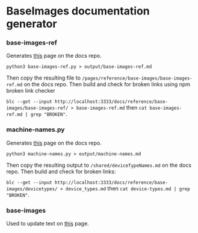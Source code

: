 # BaseImages documentation generator

### base-images-ref

Generates [this](https://www.balena.io/docs/reference/base-images/base-images-ref/) page on the docs repo.

`python3 base-images-ref.py > output/base-images-ref.md`

Then copy the resulting file to `/pages/reference/base-images/base-images-ref.md` on the docs repo. Then build and check for broken links using npm broken link checker

`blc --get --input http://localhost:3333/docs/reference/base-images/base-images-ref/ > base-images-ref.md` then `cat base-images-ref.md | grep "BROKEN"`.

### machine-names.py

Generates [this](https://www.balena.io/docs/reference/base-images/devicetypes/) page on the docs repo.

`python3 machine-names.py > output/machine-names.md`

Then copy the resulting output to `/shared/deviceTypeNames.md` on the docs repo. Then build and check for broken links:

`blc --get --input http://localhost:3333/docs/reference/base-images/devicetypes/ > device_types.md` then `cat device-types.md | grep "BROKEN"`.

### base-images

Used to update text on [this](https://www.balena.io/docs/reference/base-images/base-images/) page.